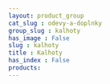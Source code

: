 ```yaml
---
layout: product_group
cat_slug : odevy-a-doplnky
group_slug : kalhoty
has_image : False
slug : kalhoty
title : Kalhoty
has_index : False
products:
---
```


